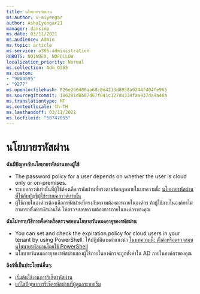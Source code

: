 ```yaml
---
title: นโยบายรหัสผ่าน
ms.author: v-aiyengar
author: AshaIyengar21
manager: dansimp
ms.date: 03/11/2021
ms.audience: Admin
ms.topic: article
ms.service: o365-administration
ROBOTS: NOINDEX, NOFOLLOW
localization_priority: Normal
ms.collection: Adm_O365
ms.custom:
- "9004595"
- "9277"
ms.openlocfilehash: 826e266d08aa68c0d4213d8058a0244f404fe965
ms.sourcegitcommit: 186281d0b87d67f041c127d4334faa937da9a48a
ms.translationtype: MT
ms.contentlocale: th-TH
ms.lasthandoff: 03/11/2021
ms.locfileid: "50747055"
---
```

# <a name="password-policies"></a>นโยบายรหัสผ่าน

**ฉันมีปัญหากับนโยบายรหัสผ่านของผู้ใช้**

- The password policy for a user depends on whether the user is cloud only or on-premises.
- ระบบคลาวด์เท่านั้นที่ผู้ใช้ต้องเลือกรหัสผ่านที่ตรงตามข้อกฎหมายในบทความนี้: [นโยบายรหัสผ่านที่ใช้กับบัญชีผู้ใช้ระบบคลาวด์เท่านั้น](https://docs.microsoft.com/azure/active-directory/authentication/concept-sspr-policy?WT.mc_id=Portal-Microsoft_Azure_Support#password-policies-that-only-apply-to-cloud-user-accounts)
- ผู้ใช้ภายในองค์กรต้องเลือกรหัสผ่านที่ตรงกับความต้องการภายในองค์กร ถ้าผู้ใช้ภายในองค์กรไม่สามารถตั้งค่ารหัสผ่านได้ ให้ตรวจสอบความต้องการภายในองค์กรของคุณ

**ฉันไม่ทราบวิธีการตั้งค่าหรือตรวจสอบนโยบายวันหมดอายุของรหัสผ่าน**

- You can set and check the expiration policy for cloud users in your tenant by using PowerShell. ให้ปฏิบัติตามคําแนะนํา [ในบทความนี้: ตั้งค่าหรือตรวจสอบนโยบายรหัสผ่านโดยใช้ PowerShell](https://docs.microsoft.com/azure/active-directory/authentication/concept-sspr-policy?WT.mc_id=Portal-Microsoft_Azure_Support#set-or-check-the-password-policies-by-using-powershell)
- นโยบายวันหมดอายุของรหัสผ่านของผู้ใช้ภายในองค์กรจะถูกตั้งค่าใน AD ภายในองค์กรของคุณ

**ลิงก์ที่เป็นประโยชน์อื่นๆ:**
- [เริ่มต้นใช้งานการรีเซ็ตรหัสผ่าน](https://docs.microsoft.com/azure/active-directory/authentication/concept-sspr-policy?WT.mc_id=Portal-Microsoft_Azure_Support#set-or-check-the-password-policies-by-using-powershell)
- [แก้ไขปัญหาการรีเซ็ตรหัสผ่านที่ผู้ดูแลระบบเริ่ม](https://docs.microsoft.com/azure/active-directory/active-directory-passwords-troubleshoot?WT.mc_id=Portal-Microsoft_Azure_Support#troubleshoot-the-password-reset-portal)
